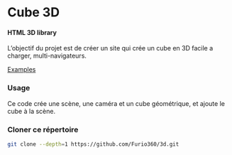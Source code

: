 # Cube 3D

#### HTML 3D library

L’objectif du projet est de créer un site qui crée un cube en 3D facile a charger, multi-navigateurs.

[Examples](http://103.252.90.47:333) 

### Usage

Ce code crée une scène, une caméra et un cube géométrique, et ajoute le cube à la scène.

### Cloner ce répertoire

```sh
git clone --depth=1 https://github.com/Furio360/3d.git
```

